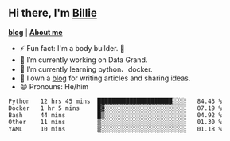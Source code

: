 

## Hi there, I'm [Billie](https://billie52707.cn) 
<strong><a href="https://www.cnblogs.com/billie52707">blog</a></strong> |
  <strong><a href="https://billie52707.cn/about/">About me</a></strong>  

- ⚡  Fun fact: I'm a body builder. 🏃
- 🔭  I’m currently working on Data Grand.
- 🌱  I’m currently learning python、docker.
- 📑  I own a [blog](https://billie52707.cn) for writing articles and sharing ideas.
- 😄  Pronouns: He/him







<!--START_SECTION:waka-->
```text
Python   12 hrs 45 mins  █████████████████████░░░░   84.43 % 
Docker   1 hr 5 mins     █▓░░░░░░░░░░░░░░░░░░░░░░░   07.19 % 
Bash     44 mins         █▒░░░░░░░░░░░░░░░░░░░░░░░   04.92 % 
Other    11 mins         ▒░░░░░░░░░░░░░░░░░░░░░░░░   01.30 % 
YAML     10 mins         ▒░░░░░░░░░░░░░░░░░░░░░░░░   01.18 % 
```
<!--END_SECTION:waka-->
